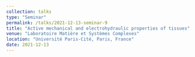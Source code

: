 ```yaml
---
collection: talks
type: "Seminar"
permalink: /talks/2021-12-13-seminar-9
title: "Active mechanical and electrohydraulic properties of tissues"
venue: "Laboratoire Matière et Systèmes Complexes"
location: "Université Paris-Cité, Paris, France"
date: 2021-12-13
---
```

